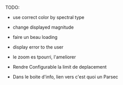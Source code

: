 TODO:

 * use correct color by spectral type
 * change displayed magnitude
 
 * faire un beau loading
 * display error to the user
 * le zoom es tpourri, l'ameliorer
 * Rendre Configurable la limit de deplacement
 * Dans le boite d'info, lien vers c'est quoi un Parsec